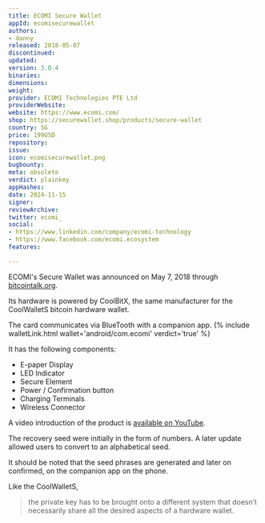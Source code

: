 ```yaml
---
title: ECOMI Secure Wallet
appId: ecomisecurewallet
authors:
- danny
released: 2018-05-07
discontinued: 
updated: 
version: 3.0.4
binaries: 
dimensions: 
weight: 
provider: ECOMI Technologies PTE Ltd
providerWebsite: 
website: https://www.ecomi.com/
shop: https://securewallet.shop/products/secure-wallet
country: SG
price: 199USD
repository: 
issue: 
icon: ecomisecurewallet.png
bugbounty: 
meta: obsolete
verdict: plainkey
appHashes: 
date: 2024-11-15
signer: 
reviewArchive: 
twitter: ecomi_
social:
- https://www.linkedin.com/company/ecomi-technology
- https://www.facebook.com/ecomi.ecosystem
features: 

---
```


ECOMI's Secure Wallet was announced on May 7, 2018 through [bitcointalk.org](https://bitcointalk.org/index.php?topic=3609319).

Its hardware is powered by CoolBitX, the same manufacturer for the CoolWalletS bitcoin hardware wallet.

The card communicates via BlueTooth with a companion app. {% include walletLink.html wallet='android/com.ecomi' verdict='true' %}

It has the following components: 

- E-paper Display
- LED Indicator
- Secure Element
- Power / Confirmation button
- Charging Terminals 
- Wireless Connector

A video introduction of the product is [available on YouTube](https://www.youtube.com/watch?v=qrPMcet8Tl0).

The recovery seed were initially in the form of numbers. A later update allowed users to convert to an alphabetical seed. 

It should be noted that the seed phrases are generated and later on confirmed, on the companion app on the phone.

Like the CoolWalletS, 

> the private key has to be brought onto a different system that doesn’t necessarily share all the desired aspects of a hardware wallet.





